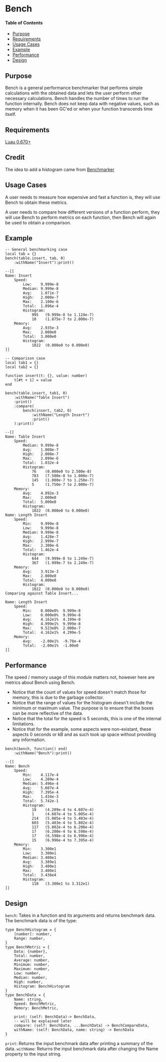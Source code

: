 # Bench

#### Table of Contents
- [Purpose](#purpose)
- [Requirements](#requirements)
- [Usage Cases](#usage-cases)
- [Example](#example)
- [Performance](#performance)
- [Design](#design)

## Purpose

Bench is a general performance benchmarker that performs simple calculations with the obtained data and lets the user perform other necessary calculations.  Bench handles the number of times to run the function internally.  Bench does not keep data with negative values, such as memory when it has been GC'ed or when your function transcends time itself.  

## Requirements
[Luau 0.670+](https://github.com/luau-lang/luau/releases)

## Credit
The idea to add a histogram came from [Benchmarker](https://boatbomber.itch.io/benchmarker)

## Usage Cases
A user needs to measure how expensive and fast a function is, they will use Bench to obtain these metrics.

A user needs to compare how different versions of a function perform, they will use Bench to perform metrics on each function, then Bench will again be used to obtain a comparison.

## Example
```luau
-- General benchmarking case
local tab = {}
bench(table.insert, tab, 0)
	:withName("Insert"):print()

--[[
Name: Insert
    Speed: 
        Low:    9.999e-8
        Median: 9.999e-8
        Avg:    1.071e-7
        High:   2.000e-7
        Max:    2.100e-6
        Total:  1.096e-4
        Histogram:
            995   (9.999e-8 to 1.124e-7)
            10    (1.875e-7 to 2.000e-7)
    Memory: 
        Avg:    2.935e-3
        Max:    2.000e0
        Total:  3.000e0
        Histogram:
            1022  (0.000e0 to 0.000e0)
]]
```

```luau
-- Comparison case
local tab1 = {}
local tab2 = {}

function insert(t: {}, value: number)
	t[#t + 1] = value
end

bench(table.insert, tab1, 0)
	:withName("Table Insert")
	:print()
	:compare(
		bench(insert, tab2, 0)
			:withName("Length Insert")
			:print()
	):print()

--[[
Name: Table Insert
    Speed: 
        Median: 9.999e-8
        Avg:    1.008e-7
        High:   2.000e-7
        Max:    2.099e-6
        Total:  1.032e-4
        Histogram:
            76    (0.000e0 to 2.500e-8)
            783   (7.500e-8 to 1.000e-7)
            145   (1.000e-7 to 1.250e-7)
            5     (1.750e-7 to 2.000e-7)
    Memory: 
        Avg:    4.892e-3
        Max:    2.000e0
        Total:  5.000e0
        Histogram:
            1022  (0.000e0 to 0.000e0)
Name: Length Insert
    Speed: 
        Min:    9.999e-8
        Low:    9.999e-8
        Median: 9.999e-8
        Avg:    1.428e-7
        High:   2.999e-7
        Max:    2.300e-6
        Total:  1.462e-4
        Histogram:
            644   (9.999e-8 to 1.249e-7)
            367   (1.999e-7 to 2.249e-7)
    Memory: 
        Avg:    3.913e-3
        Max:    2.000e0
        Total:  4.000e0
        Histogram:
            1022  (0.000e0 to 0.000e0)
Comparing against Table Insert...

Name: Length Insert
    Speed: 
        Min:    0.000e0%  9.999e-8
        Low:    0.000e0%  9.999e-8
        Avg:    4.162e1%  4.199e-8
        High:   4.999e1%  9.999e-8
        Max:    9.523e0%  2.000e-7
        Total:  4.162e1%  4.299e-5
    Memory: 
        Avg:    -2.00e1%  -9.78e-4
        Total:  -2.00e1%  -1.00e0
]]
```


## Performance

The speed / memory usage of this module matters not, however here are metrics about Bench using Bench.  

 * Notice that the count of values for speed doesn't match those for memory, this is due to the garbage collector.  
 * Notice that the range of values for the histogram doesn't include the minimum or maximum value.  The purpose is to ensure that the boxes can be more reflective of the data.  
 * Notice that the total for the speed is 5 seconds, this is one of the internal limitations.  
 * Notice that for the example, some aspects were non-existant, these aspects 0 seconds or kB and as such took up space without providing any information.  

```luau
bench(bench, function() end)
	:withName("Bench"):print()

--[[
Name: Bench
    Speed: 
        Min:    4.117e-4
        Low:    4.209e-4
        Median: 5.496e-4
        Avg:    5.607e-4
        High:   7.395e-4
        Max:    1.434e-3
        Total:  5.742e-1
        Histogram:
            19    (4.209e-4 to 4.607e-4)
            1     (4.607e-4 to 5.005e-4)
            214   (5.005e-4 to 5.403e-4)
            603   (5.403e-4 to 5.802e-4)
            117   (5.802e-4 to 6.200e-4)
            17    (6.200e-4 to 6.598e-4)
            17    (6.598e-4 to 6.996e-4)
            15    (6.996e-4 to 7.395e-4)
    Memory: 
        Min:    3.300e1
        Low:    3.300e1
        Median: 3.400e1
        Avg:    3.389e1
        High:   3.400e1
        Max:    3.400e1
        Total:  3.436e4
        Histogram:
            110   (3.300e1 to 3.312e1)
]]
```

## Design

`bench`: Takes in a function and its arguments and returns benchmark data.  The benchmark data is of the type: 
```luau
type BenchHistogram = {
	[number]: number,
	Range: number,
}
type BenchMetric = {
	Data: {number},
	Total: number,
	Average: number,
	Minimum: number,
	Maximum: number,
	Low: number,
	Median: number,
	High: number,
	Histogram: BenchHistogram
}
type BenchData = {
	Name: string,
	Speed: BenchMetric,
	Memory: BenchMetric,

	print: (self: BenchData)-> BenchData,
	-- will be explained later
	compare: (self: BenchData, ...BenchData) -> BenchCompareData,
	withName: (self: BenchData, name: string) -> BenchData
}
```
`print`: Returns the input benchmark data after printing a summary of the data.
`withName`: Returns the input benchmark data after changing the Name property to the input string.

